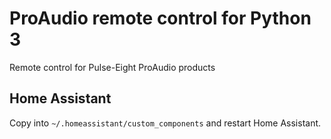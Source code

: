 # ProAudio remote control for Python 3

Remote control for Pulse-Eight ProAudio products

## Home Assistant

Copy into `~/.homeassistant/custom_components` and restart Home Assistant.
